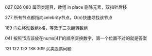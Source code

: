 027 026 080 属同类题目，数组 in place 删除元素，双指针后移

277 所有节点都指向celebrity节点，O(n)快速寻找该节点

189 向右移动数组k格，等效于三次翻转数组

041 按照“5应该放在nums[4]”的顺序交换数字，第一个位置不对的就是答案

121 122 123 188 309 买卖股票问题